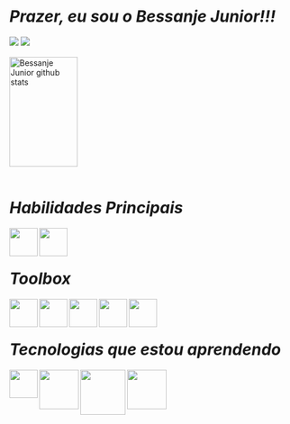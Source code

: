 <h1><em> Prazer, eu sou o Bessanje Junior!!!</em></h1>

<div> 
  <a href = "mailto:weidenhoffman@gmail.com"><img src="https://img.shields.io/badge/Gmail-D14836?style=for-the-badge&logo=gmail&logoColor=white"  target="_blank"></a>
  <a href = "https://www.linkedin.com/in/bessanje-junior/"><img src="https://img.shields.io/badge/LinkedIn-0077B5?style=for-the-badge&logo=linkedin&logoColor=white" target="_blank"></a>
</div><br>

<div align="left">
  <img width="49%" height="195px" src="https://github-readme-stats.vercel.app/api?username=Bessanje&show_icons=true&count_private=true&hide_border=true&title_color=00bfbf&icon_color=00bfbf&text_color=c9d1d9&bg_color=0d1117" alt="Bessanje Junior github stats" /> 
</div><br>

<h1><em>Habilidades Principais</em></h1>
<div align="left">
  <img align="left" height="50" width="50" src="https://cdn.jsdelivr.net/gh/devicons/devicon@latest/icons/python/python-original-wordmark.svg" />
  <img align="left" height="50" width="50" src="https://cdn.jsdelivr.net/gh/devicons/devicon@latest/icons/postgresql/postgresql-original-wordmark.svg" /><br>
</div><br>

<h1><em>Toolbox</em></h1>
<div align="left">
  <img align="left" height="50" width="50" src="https://cdn.jsdelivr.net/gh/devicons/devicon@latest/icons/linux/linux-original.svg" />
  <img align="left" height="50" width="50" src="https://cdn.jsdelivr.net/gh/devicons/devicon@latest/icons/pycharm/pycharm-original.svg" />
  <img align="left" height="50" width="50" src="https://cdn.jsdelivr.net/gh/devicons/devicon@latest/icons/git/git-original-wordmark.svg" />
  <img align="left" height="50" width="50" src="https://cdn.jsdelivr.net/gh/devicons/devicon@latest/icons/github/github-original-wordmark.svg" />
  <img align="left" height="50" width="50" src="https://cdn.jsdelivr.net/gh/devicons/devicon@latest/icons/jupyter/jupyter-original-wordmark.svg" /><br>
</div><br>

<h1><em>Tecnologias que estou aprendendo</em></h1>
<div align="left">
  <img align="left" height="50" width="50" src="https://cdn.jsdelivr.net/gh/devicons/devicon@latest/icons/pandas/pandas-original-wordmark.svg" />
  <img align="left" height="70" width="70" src="https://cdn.jsdelivr.net/gh/devicons/devicon@latest/icons/numpy/numpy-original-wordmark.svg" />
  <img align="left" height="80" width="80" src="https://cdn.jsdelivr.net/gh/devicons/devicon@latest/icons/matplotlib/matplotlib-original-wordmark.svg" />
  <img align="left" height="70" width="70" src="https://cdn.jsdelivr.net/gh/devicons/devicon@latest/icons/scikitlearn/scikitlearn-original.svg" />
</div><br>
